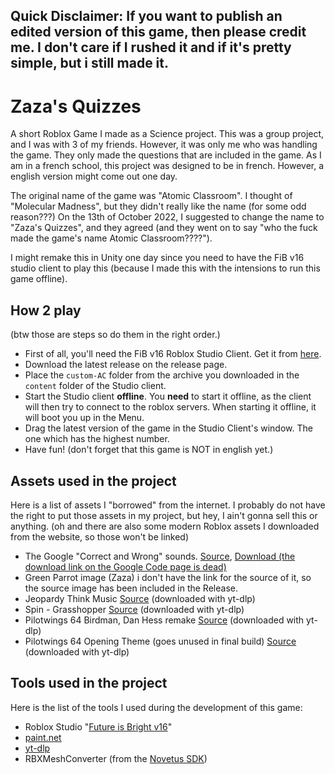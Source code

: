 ## Quick Disclaimer: If you want to publish an edited version of this game, then please credit me. I don't care if I rushed it and if it's pretty simple, but i still made it.

# Zaza's Quizzes
A short Roblox Game I made as a Science project. This was a group project, and I was with 3 of my friends. However, it was only me who was handling the game. They only made the questions that are included in the game. As I am in a french school, this project was designed to be in french. However, a english version might come out one day.

The original name of the game was "Atomic Classroom". I thought of "Molecular Madness", but they didn't really like the name (for some odd reason???) On the 13th of October 2022, I suggested to change the name to "Zaza's Quizzes", and they agreed (and they went on to say "who the fuck made the game's name Atomic Classroom????").

I might remake this in Unity one day since you need to have the FiB v16 studio client to play this (because I made this with the intensions to run this game offline).

## How 2 play
(btw those are steps so do them in the right order.)
- First of all, you'll need the FiB v16 Roblox Studio Client. Get it from [here](https://github.com/Roblox/future-is-bright/releases/tag/v16).
- Download the latest release on the release page.
- Place the `custom-AC` folder from the archive you downloaded in the `content` folder of the Studio client.
- Start the Studio client **offline**. You **need** to start it offline, as the client will then try to connect to the roblox servers. When starting it offline, it will boot you up in the Menu.
- Drag the latest version of the game in the Studio Client's window. The one which has the highest number.
- Have fun! (don't forget that this game is NOT in english yet.)

## Assets used in the project
Here is a list of assets I "borrowed" from the internet. I probably do not have the right to put those assets in my project, but hey, I ain't gonna sell this or anything. (oh and there are also some modern Roblox assets I downloaded from the website, so those won't be linked)
- The Google "Correct and Wrong" sounds. 
[Source](https://code.google.com/archive/p/correctwrong/), [Download (the download link on the Google Code page is dead)](http://web.archive.org/web/20151229170728/http://correctwrong.googlecode.com/files/CorrectAndWrongSoundEffect.zip)
- Green Parrot image (Zaza)
i don't have the link for the source of it, so the source image has been included in the Release.
- Jeopardy Think Music
[Source](https://www.youtube.com/watch?v=IzYz0yuefAc) (downloaded with yt-dlp)
- Spin - Grasshopper
[Source](https://www.youtube.com/watch?v=h6dzHQP8JoQ) (downloaded with yt-dlp)
- Pilotwings 64 Birdman, Dan Hess remake
[Source](https://www.youtube.com/watch?v=wkMELrsojbg) (downloaded with yt-dlp)
- Pilotwings 64 Opening Theme (goes unused in final build)
[Source](https://www.youtube.com/watch?v=Ta0TSc08dN0) (downloaded with yt-dlp)


## Tools used in the project
Here is the list of the tools I used during the development of this game:
- Roblox Studio "[Future is Bright v16](https://roblox.github.io/future-is-bright/)"
- [paint.net](https://www.getpaint.net/)
- [yt-dlp](https://github.com/yt-dlp/yt-dlp)
- RBXMeshConverter (from the [Novetus SDK](https://github.com/Novetus/Novetus_src))
